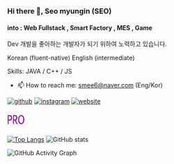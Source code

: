 ### Hi there 👋, Seo myungin (SEO)
#### into : Web Fullstack , Smart Factory , MES , Game
Dev
개발을 좋아하는 개발자가 되기 위하여 노력하고 있습니다.

Korean (fluent-native)
English (intermediate)

Skills: JAVA / C++ / JS

- 📫 How to reach me: smee6@naver.com (Eng/Kor) 


[<img src='https://cdn.jsdelivr.net/npm/simple-icons@3.0.1/icons/github.svg' alt='github' height='40'>](https://github.com/smee6)  [<img src='https://cdn.jsdelivr.net/npm/simple-icons@3.0.1/icons/instagram.svg' alt='instagram' height='40'>](https://www.instagram.com/seomyungin/)  [<img src='https://cdn.jsdelivr.net/npm/simple-icons@3.0.1/icons/icloud.svg' alt='website' height='40'>](https://codegosu.tistory.com/)  

<a href='https://github.com/pricing'><img src='https://raw.githubusercontent.com/acervenky/animated-github-badges/master/assets/pro.gif' width='40' height='40'></a> 

[![Top Langs](https://github-readme-stats.vercel.app/api/top-langs/?username=smee6)](https://github.com/anuraghazra/github-readme-stats) ![GitHub stats](https://github-readme-stats.vercel.app/api?username=smee6&show_icons=true)  

![GitHub Activity Graph](https://activity-graph.herokuapp.com/graph?username=smee6)  
